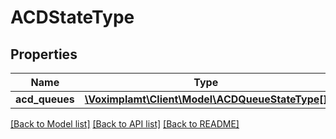# ACDStateType

## Properties
Name | Type | Description | Notes
------------ | ------------- | ------------- | -------------
**acd_queues** | [**\Voximplamt\Client\Model\ACDQueueStateType[]**](ACDQueueStateType.md) |  | [optional] 

[[Back to Model list]](../README.md#documentation-for-models) [[Back to API list]](../README.md#documentation-for-api-endpoints) [[Back to README]](../README.md)


